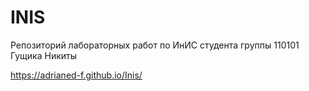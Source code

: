 # INIS

Репозиторий лабораторных работ по ИнИС студента группы 110101 Гущика Никиты

https://adrianed-f.github.io/Inis/

